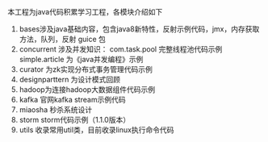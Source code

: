 本工程为java代码积累学习工程，各模块介绍如下
1. bases涉及java基础内容，包含java8新特性，反射示例代码，jmx，内存获取方法，队列，反射
    guice 包
2. concurrent 涉及并发知识：
    com.task.pool 完整线程池代码示例
    simple.article 为《java并发编程》示例
3. curator 为zk实现分布式事务管理代码示例
4. designparttern 为设计模式回顾
5. hadoop为连接hadoop大数据组件代码示例
6. kafka 官网kafka stream示例代码
7. miaosha 秒杀系统设计
8. storm  storm代码示例（1.1.0版本）
9. utils 收录常用util类，目前收录linux执行命令代码
